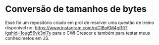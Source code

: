 # Conversão de tamanhos de bytes

Esse foi um repositório criado em prol de resolver uma questão de treino disponível no: https://www.instagram.com/p/CIBoKM4gI1f/?igshid=1oug56vk3nl7y para o CWI Crescer e também para testar meus conhecimetos em JS.